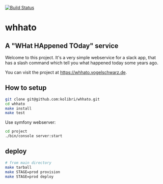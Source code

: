[![Build Status](https://travis-ci.org/kolibri/whhato.svg?branch=master)](https://travis-ci.org/kolibri/whhato)


# whhato

## A "WHat HAppened TOday" service

Welcome to this project. It's a very simple webservice for a slack app, that has a slash command which tell you what happened today some years ago.

You can visit the project at https://whhato.vogelschwarz.de.

## How to setup

```bash
git clone git@github.com:kolibri/whhato.git
cd whhato
make install
make test
```

Use symfony webserver:

```bash
cd project
./bin/console server:start
```

## deploy

```bash
# from main directory
make tarball
make STAGE=prod provision
make STAGE=prod deploy
```

